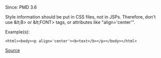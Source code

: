 Since: PMD 3.6

Style information should be put in CSS files, not in JSPs. Therefore, don't use &amp;lt;B&gt; or &amp;lt;FONT&gt; tags, or attributes like &quot;align='center'&quot;.

Example(s):
```
<html><body><p align='center'><b>text</b></p></body></html>
```

[Source](https://pmd.github.io/pmd-5.6.1/pmd-jsp/rules/jsp/basic.html#NoInlineStyleInformation)
